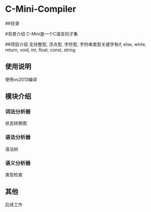 # C-Mini-Compiler 

##<a name = "index"/>目录

#背景介绍
C-Mini是一个C语言的子集

##项目介绍
支持整型, 浮点型, 字符型, 字符串类型关键字有if, else, while, return, void, int, float, const, string

## 使用说明
使用vs2013编译

## 模块介绍

### 词法分析器
状态转移图

### 语法分析器
语法树

### 语义分析器
类型检查

## 其他
后续工作

